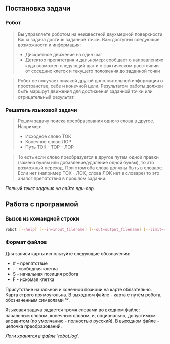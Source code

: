 ## Постановка задачи
### Робот

>Вы управляете роботом на неизвестной двухмерной поверхности. Ваша задача достичь заданной точки. 
Вам доступны следующие возможности и информация:
>- Дискретное движение на один шаг
>- Детектор препятствия и дальномер: сообщает о направлениях куда возможен следующий шаг и о фактическом расстоянии от соседних клеток и текущего положения до заданной точки  

>Робот не получает никакой другой дополнительной информации о пространстве, себе и конечной цели. Результатом работы должен быть маршрут движения для достижения заданной точки или отрицательный результат. 

### Решатель языковой задачи

>Решим задачу поиска преобразования одного слова в другое. Например:
>- Исходное слово ТОК
>- Конечное слово ЛОР
>- Путь ТОК - ТОР - ЛОР

>То есть если слово преобразуется в другое путем одной правки (замена буквы или добавление/удаление одной буквы), то это возможный переход. При этом оба слова должны быть в словаре. Если нет (например ТОК - ЛОК, слова ЛОК нет в словаре) то это аналог препятствия в прошлом задании.

*Полный текст задания на сайте ngu-oop.*

## Работа с программой

### Вызов из командной строки

``` bash
robot [--help] [--in=input_filename] [--out=output_filename] [--limit==max_path_length] [--topology=(planar|cylinder|tor)] [--dict=dictionary] --type=(planar|language)
```
### Формат файлов

Для записи карты используйте следующие обозначения:
- \# - препятствие
- . - свободная клетка
- S - начальная позиция робота
- F - искомая клетка

Присутствие начальной и конечной позиции на карте обязательно. Карта строго прямоугольна.
В выходном файле - карта с путём робота, обозначенным символами '*'.

Языковая задача задается тремя словами во входном файле: начальным словом, конечным словом, и, опционально, допустимым алфавитом (по умолчанию - полностью русский).
В выходном файле - цепочка преобразований.

*Логи хранятся в файле 'robot.log'.*
